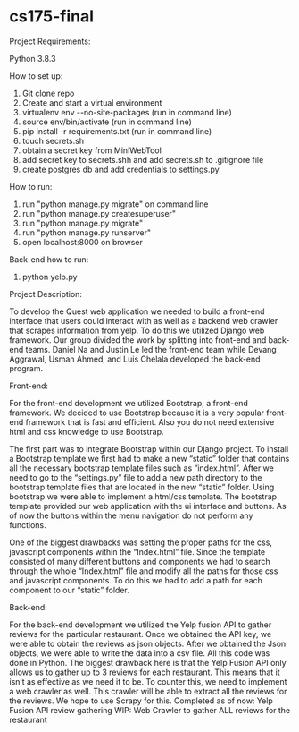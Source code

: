 # cs175-final

Project Requirements:

Python 3.8.3

How to set up:
1. Git clone repo
2. Create and start a virtual environment
3. virtualenv env --no-site-packages (run in command line)
4. source env/bin/activate (run in command line)
5. pip install -r requirements.txt (run in command line)
6. touch secrets.sh
7. obtain a secret key from MiniWebTool
8. add secret key to secrets.shh and add secrets.sh to .gitignore file
9. create postgres db and add credentials to settings.py

How to run:
1. run "python manage.py migrate" on command line
2. run "python manage.py createsuperuser"
3. run "python manage.py migrate"
4. run "python manage.py runserver"
5. open localhost:8000 on browser

Back-end how to run:
1. python yelp.py




Project Description:

To develop the Quest web application we needed to build a front-end interface that users could interact with as well as a backend web crawler that scrapes information from yelp. To do this we utilized Django web framework. Our group divided the work by splitting into front-end and back-end teams. Daniel Na and Justin Le led the front-end team while Devang Aggrawal, Usman Ahmed, and Luis Chelala developed the back-end program. 


Front-end: 

For the front-end development we utilized Bootstrap, a front-end framework. We decided to use Bootstrap because it is a very popular front-end framework that is fast and efficient. Also you do not need extensive html and css knowledge to use Bootstrap.

The first part was to integrate Bootstrap within our Django project. To install a Bootstrap template we first had to make a new “static” folder that contains all the necessary bootstrap template files such as “index.html”. After we need to go to the “settings.py” file to add a new path directory to the bootstrap template files that are located in the new “static” folder.  Using bootstrap we were able to implement a html/css template. The bootstrap template provided our web application with the ui interface and buttons. As of now the buttons within the menu navigation do not perform any functions. 

One of the biggest drawbacks was setting the proper paths for the css, javascript components within the “Index.html” file. Since the template consisted of many different buttons and components we had to search through the whole “Index.html” file and modify all the paths for those css and javascript components. To do this we had to add a path for each component to our “static” folder. 



Back-end: 

For the back-end development we utilized the Yelp fusion API to gather reviews for the particular restaurant. Once we obtained the API key, we were able to obtain the reviews as json objects. After we obtained the Json objects, we were able to write the data into a csv file. All this code was done in Python. 
The biggest drawback here is that the Yelp Fusion API only allows us to gather up to 3 reviews for each restaurant. This means that it isn’t as effective as we need it to be. To counter this, we need to implement a web crawler as well. This crawler will be able to extract all the reviews for the reviews. We hope to use Scrapy for this. 
Completed as of now: 
Yelp Fusion API review gathering
WIP:
Web Crawler to gather ALL reviews for the restaurant

